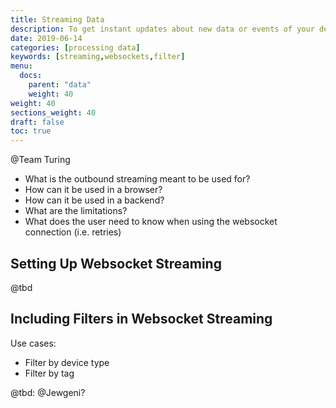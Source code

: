```yaml
---
title: Streaming Data
description: To get instant updates about new data or events of your devices, establish a streaming connection.
date: 2019-06-14
categories: [processing data]
keywords: [streaming,websockets,filter]
menu:
  docs:
    parent: "data"
    weight: 40
weight: 40
sections_weight: 40
draft: false
toc: true
---
```



@Team Turing

* What is the outbound streaming meant to be used for?
* How can it be used in a browser?
* How can it be used in a backend?
* What are the limitations?
* What does the user need to know when using the websocket connection (i.e. retries)

## Setting Up Websocket Streaming

@tbd

## Including Filters in Websocket Streaming

Use cases:

* Filter by device type
* Filter by tag

@tbd: @Jewgeni?

